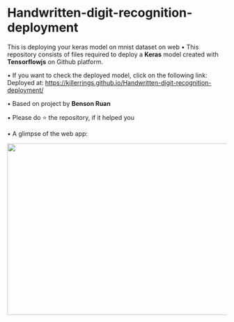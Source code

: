 # Handwritten-digit-recognition-deployment
This is deploying your keras model on mnist dataset on web 
• This repository consists of files required to deploy a **Keras** model created with **Tensorflowjs** on Github platform.

• If you want to check the deployed model, click on the following link:
Deployed at: https://killerrings.github.io/Handwritten-digit-recognition-deployment/

• Based on project by **Benson Ruan**

• Please do ⭐ the repository, if it helped you

• A glimpse of the web app:

<img src="/readme-reource/demo.gif" width="898" height="394.27"/>
